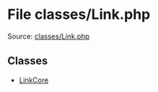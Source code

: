 File classes/Link.php
=========

Source: [classes/Link.php](https://github.com/PrestaShop/PrestaShop/blob/1.6.0.12/classes/Link.php)


Classes
-------

* [LinkCore](class.LinkCore.md)


